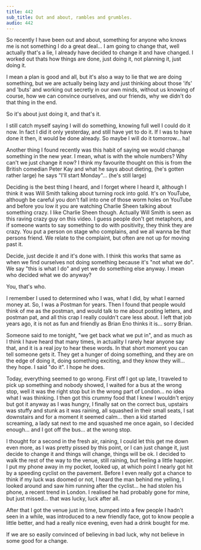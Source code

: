 ```yaml
---
title: 442
sub_title: Out and about, rambles and grumbles.
audio: 442
---
```


So recently I have been out and about, something for anyone who knows me is not something I do a great deal… I am going to change that, well actually that's a lie, I already have decided to change it and have changed. I worked out thats how things are done, just doing it, not planning it, just doing it.

I mean a plan is good and all, but it's also a way to lie that we are doing something, but we are actually being lazy and just thinking about those 'ifs' and 'buts' and working out secretly in our own minds, without us knowing of course, how we can convince ourselves, and our friends, why we didn't do that thing in the end. 

So it's about just doing it, and that's it.

I still catch myself saying I will do something, knowing full well I could do it now. In fact I did it only yesterday, and still have yet to do it. If I was to have done it then, it would be done already. So maybe I will do it tomorrow… ha!

Another thing I found recently was this habit of saying we would change something in the new year. I mean, what is with the whole numbers? Why can't we just change it now? I think my favourite thought on this is from the British comedian Peter Kay and what he says about dieting, (he's gotten rather large) he says "I'll start Monday"… (he's still large)

Deciding is the best thing I heard, and I forget where I heard it, although I think it was Will Smith talking about turning rock into gold. It's on YouTube, although be careful you don't fall into one of those worm holes on YouTube and before you low it you are watching Charlie Sheen talking about something crazy. I like Charlie Sheen though. Actually Will Smith is seen as this raving crazy guy on this video. I guess people don't get metaphors, and if someone wants to say something to do with positivity, they think they are crazy. You put a person on stage who complains, and we all wanna be that persons friend. We relate to the complaint, but often are not up for moving past it.

Decide, just decide it and it's done with. I think this works that same as when we find ourselves not doing something because it's "not what we do". We say "this is what I do" and yet we do something else anyway. I mean who decided what we do anyway? 

You, that's who.

I remember I used to determined who I was, what I did, by what I earned money at. So, I was a Postman for years. Then I found that people would think of me as the postman, and would talk to me about posting letters, and postman pat, and all this crap I really couldn't care less about. I left that job years ago, it is not as fun and friendly as Brian Eno thinks it is… sorry Brian.

Someone said to me tonight, "we get back what we put in", and as much as I think I have heard that many times, in actuality I rarely hear anyone say that, and it is a real joy to hear these words. In that short moment you can tell someone gets it. They get a hunger of doing something, and they are on the edge of doing it, doing something exciting, and they know they will… they hope. I said "do it". I hope he does.

Today, everything seemed to go wrong. First off I got up late, I traveled to pick up something and nobody showed, I waited for a bus at the wrong stop, well it was the right stop but in the wrong part of London… no idea what I was thinking. I then got this crummy food that I knew I wouldn't enjoy but got it anyway as I was hungry, I finally sat on the correct bus, upstairs was stuffy and stunk as it was raining, all squashed in their small seats, I sat downstairs and for a moment it seemed calm… then a kid started screaming, a lady sat next to me and squashed me once again, so I decided enough… and I got off the bus… at the wrong stop. 

I thought for a second in the fresh air, raining, I could let this get me down even more, as I was pretty pissed by this point, or I can just change it, just decide to change it and things will change, things will be ok. I decided to walk the rest of the way to the venue, still raining, but feeling a little happier. I put my phone away in my pocket, looked up, at which point I nearly got hit by a speeding cyclist on the pavement. Before I even really got a chance to think if my luck was doomed or not, I heard the man behind me yelling, I looked around and saw him running after the cyclist… he had stolen his phone, a recent trend in London. I realised he had probably gone for mine, but just missed… that was lucky, luck after all.

After that I got the venue just in time, bumped into a few people I hadn't seen in a while, was introduced to a new friendly face, got to know people a little better, and had a really nice evening, even had a drink bought for me.

If we are so easily convinced of believing in bad luck, why not believe in some good for a change.